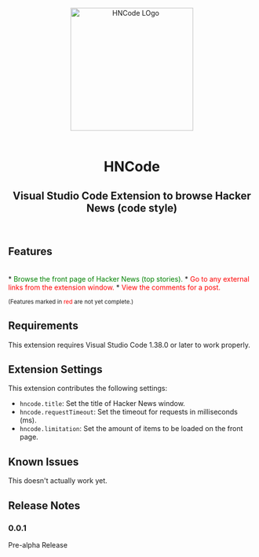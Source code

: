 </br>
<div align="center">
  <img src="https://raw.githubusercontent.com/cer10ty/hncode/master/public/images/HNCode.png" alt="HNCode LOgo" height="250px" width="250px"></img>
</div>
</br>
<div align="center">
  <h1>HNCode</h1>
  <h2>Visual Studio Code Extension to browse Hacker News (code style)</h2>
</div>
</br>

## Features
</br>
* <span style="color: green">Browse the front page of Hacker News (top stories).</span>
* <span style="color: red">Go to any external links from the extension window.</span>
* <span style="color: red">View the comments for a post.</span>

<small>(Features marked in <span style="color: red">red</span> are not yet complete.)</small>
</br>

## Requirements

This extension requires Visual Studio Code 1.38.0 or later to work properly.

## Extension Settings

This extension contributes the following settings:

* `hncode.title`: Set the title of Hacker News window.
* `hncode.requestTimeout`: Set the timeout for requests in milliseconds (ms).
* `hncode.limitation`: Set the amount of items to be loaded on the front page.

## Known Issues

This doesn't actually work yet.

## Release Notes

### 0.0.1

Pre-alpha Release